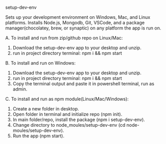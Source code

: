 setup-dev-env

Sets up your development environment on Windows, Mac, and Linux platforms.  Installs Node.js, Mongodb, Git, VSCode, and a package manager(chocolatey, brew, or synaptic) on any platform the app is run on.

A.  To install and run from zip/github repo on Linux/Mac:
1.  Download the setup-dev-env app to your desktop and unzip.
2.  run in project directory terminal:
    npm i && npm start

B.  To install and run on Windows:
1.  Download the setup-dev-env app to your desktop and unzip.
2.  run in project directory terminal:
    npm i && npm start
3.  Copy the terminal output and paste it in powershell terminal, run as admin.

C. To install and run as npm module(Linux/Mac/Windows):
1.  Create a new folder in desktop.
2.  Open folder in terminal and initialize repo (npm init).
3.  In main folder/repo, install the package (npm i setup-dev-env).
4.  Change directory to node_moules/setup-dev-env (cd node-moules/setup-dev-env).
5.  Run the app (npm start).

